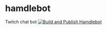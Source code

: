 # hamdlebot

Twitch chat bot
[![Build and Publish Hamdlebot](https://github.com/nickyg91/hamdlebot/actions/workflows/build-docker-images.yml/badge.svg)](https://github.com/nickyg91/hamdlebot/actions/workflows/build-docker-images.yml)
